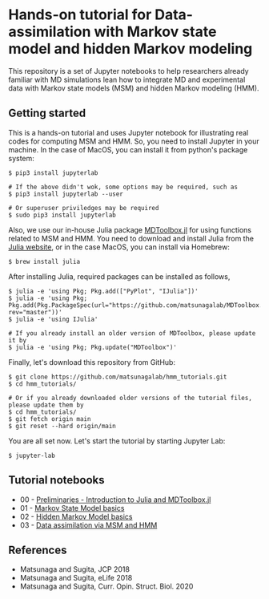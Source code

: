# Hands-on tutorial for Data-assimilation with Markov state model and hidden Markov modeling

This repository is a set of Jupyter notebooks to help researchers already familiar with MD simulations lean how to integrate MD and experimental data with Markov state models (MSM) and hidden Markov modeling (HMM). 

## Getting started 

This is a hands-on tutorial and uses Jupyter notebook for illustrating real codes for computing MSM and HMM. So, you need to install Jupyter in your machine. In the case of MacOS, you can install it from python's package system:

```
$ pip3 install jupyterlab

# If the above didn't wok, some options may be required, such as
$ pip3 install jupyterlab --user

# Or superuser priviledges may be required
$ sudo pip3 install jupyterlab
```

Also, we use our in-house Julia package [MDToolbox.jl](https://github.com/matsunagalab/MDToolbox.jl) for using functions related to MSM and HMM. You need to download and install Julia from the [Julia website](https://julialang.org), or in the case MacOS, you can install via Homebrew:

```
$ brew install julia
```

After installing Julia, required packages can be installed as follows,

```
$ julia -e 'using Pkg; Pkg.add(["PyPlot", "IJulia"])'
$ julia -e 'using Pkg; Pkg.add(Pkg.PackageSpec(url="https://github.com/matsunagalab/MDToolbox.jl.git", rev="master"))'
$ julia -e 'using IJulia'

# If you already install an older version of MDToolbox, please update it by
$ julia -e 'using Pkg; Pkg.update("MDToolbox")'
```

Finally, let's download this repository from GitHub:

```
$ git clone https://github.com/matsunagalab/hmm_tutorials.git
$ cd hmm_tutorials/

# Or if you already downloaded older versions of the tutorial files, please update them by
$ cd hmm_tutorials/
$ git fetch origin main
$ git reset --hard origin/main
```

You are all set now. Let's start the tutorial by starting Jupyter Lab:

```
$ jupyter-lab
```

## Tutorial notebooks

* 00 - [Preliminaries - Introduction to Julia and MDToolbox.jl](https://github.com/matsunagalab/hmm_tutorials/blob/main/00_Preliminaries.ipynb)
* 01 - [Markov State Model basics](https://github.com/matsunagalab/hmm_tutorials/blob/main/01_Markov_State_Model.ipynb)
* 02 - [Hidden Markov Model basics](https://github.com/matsunagalab/hmm_tutorials/blob/main/02_Hidden_Markov_Model.ipynb)
* 03 - [Data assimilation via MSM and HMM](https://github.com/matsunagalab/hmm_tutorials/blob/main/03_Data_Assimilation.ipynb)

## References

* Matsunaga and Sugita, JCP 2018
* Matsunaga and Sugita, eLife 2018
* Matsunaga and Sugita, Curr. Opin. Struct. Biol. 2020


